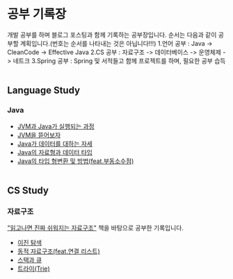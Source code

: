 # 공부 기록장
개발 공부를 하며 블로그 포스팅과 함께 기록하는 공부장입니다.
순서는 다음과 같이 공부할 계획입니다.(번호는 순서를 나타내는 것은 아닙니다!!!)
1.언어 공부 : Java -> CleanCode -> Effective Java 
2.CS 공부 : 자료구조 -> 데이터베이스 -> 운영체제 -> 네트크
3.Spring 공부 : Spring 및 서적들고 함께 프로젝트를 하며, 필요한 공부 습득
<br></br>

## Language Study
### Java
- [JVM과 Java가 실행되는 과정](https://blog.naver.com/dkslaus_1015/223706418325)
- [JVM을 뜯어보자](https://blog.naver.com/dkslaus_1015/223706721372)
- [Java가 데이터를 대하는 자세](https://blog.naver.com/dkslaus_1015/223709674969)
- [Java의 자료형과 데이터 타입](https://blog.naver.com/dkslaus_1015/223733116146)
- [Java의 타입 형변환 및 방법(feat.부동소수점)](https://blog.naver.com/dkslaus_1015/223737296000)
<br></br>

## CS Study
### 자료구조
["읽고나면 진짜 쉬워지는 자료구조"](https://product.kyobobook.co.kr/detail/S000212705529) 책을 바탕으로 공부한 기록입니다.
- [이진 탐색](https://blog.naver.com/dkslaus_1015/223712542382)
- [동적 자료구조(feat.연결 리스트)](https://blog.naver.com/dkslaus_1015/223732195606)
- [스택과 큐](https://blog.naver.com/dkslaus_1015/223734345076)
- [트라이(Trie)](https://blog.naver.com/dkslaus_1015/223726627487)
